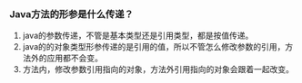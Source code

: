 ### Java方法的形参是什么传递？
1. java的参数传递，不管是基本类型还是引用类型，都是按值传递。
2. java的的对象类型形参传递的是引用的值，所以不管怎么修改参数的引用，方法外的应用都不会变。
3. 方法内，修改参数引用指向的对象，方法外引用指向的对象会跟着一起改变。